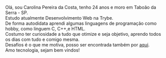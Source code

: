 Olá, sou Carolina Pereira da Costa, tenho 24 anos e moro em Taboão da Serra - SP.<br/>
Estudo atualmente Desenvolvimento Web na Trybe.<br/>
De forma autodidata aprendi algumas linguagens de programação como hobby, como linguem C, C++,e HTML.<br/>
Costumo ter curiosidade a tudo que otimize e seja objetivo, aprendo todos os dias com tudo e comigo mesma.<br/>
Desafios é o que me motiva, posso ser encontrada também por [aqui](https://www.linkedin.com/in/carolinapereiradacosta/).<br/>
Amo tecnologia, sejam bem vindos!<br/>